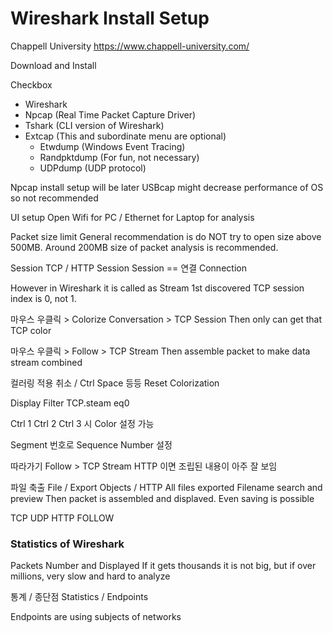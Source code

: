 # Wireshark Install Setup 

Chappell University 
https://www.chappell-university.com/ 

Download and Install 

Checkbox 

- Wireshark 
- Npcap (Real Time Packet Capture Driver)
- Tshark (CLI version of Wireshark)
- Extcap (This and subordinate menu are optional) 
    - Etwdump (Windows Event Tracing)
    - Randpktdump (For fun, not necessary)
    - UDPdump (UDP protocol) 

Npcap install setup will be later 
USBcap might decrease performance of OS so not recommended 

UI setup 
Open Wifi for PC / Ethernet for Laptop for analysis 

Packet size limit 
General recommendation is do NOT try to open size above 500MB. 
Around 200MB size of packet analysis is recommended. 

Session TCP / HTTP Session 
Session == 연결 Connection 

However in Wireshark it is called as Stream 
1st discovered TCP session index is 0, not 1. 

마우스 우클릭 > Colorize Conversation > TCP Session 
Then only can get that TCP color 

마우스 우클릭 > Follow > TCP Stream 
Then assemble packet to make data stream combined 

컬러링 적용 취소 / Ctrl Space 등등 
Reset Colorization 

Display Filter TCP.steam  eq0 

Ctrl 1 Ctrl 2 Ctrl 3 시 Color 설정 가능 

Segment 번호로 Sequence Number 설정 

따라가기 Follow > TCP Stream 
HTTP 이면 조립된 내용이 아주 잘 보임 

파일 축출 
File / Export Objects / HTTP 
All files exported 
Filename search and preview 
Then packet is assembled and displaved. Even saving is possible 

TCP UDP HTTP FOLLOW 

### Statistics of Wireshark 

Packets Number and Displayed 
If it gets thousands it is not big, but if over millions, 
very slow and hard to analyze 

통계 / 종단점 
Statistics / Endpoints 

Endpoints are using subjects of networks 
